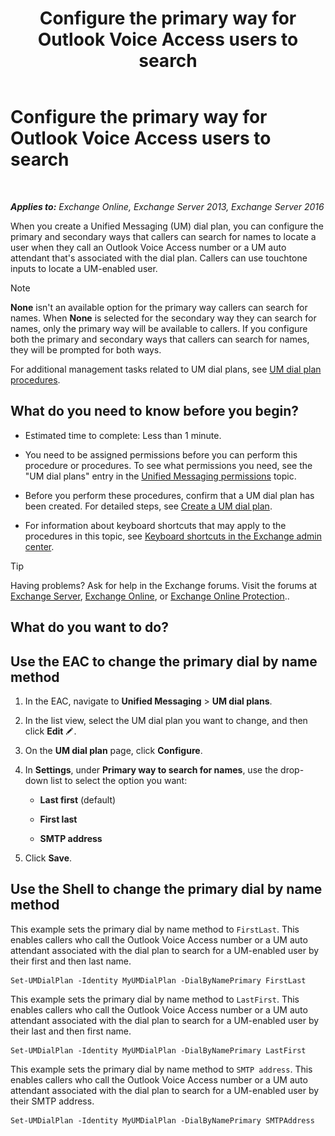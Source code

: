 ﻿---
title: 'Configure the primary way for Outlook Voice Access users to search'
TOCTitle: Configure the primary way for Outlook Voice Access users to search
ms:assetid: 3d93a037-5820-41d3-9206-69f534414daf
ms:mtpsurl: https://technet.microsoft.com/en-us/library/Aa997563(v=EXCHG.150)
ms:contentKeyID: 49315396
ms.date: 12/10/2017
mtps_version: v=EXCHG.150
---

# Configure the primary way for Outlook Voice Access users to search

 

_**Applies to:** Exchange Online, Exchange Server 2013, Exchange Server 2016_


When you create a Unified Messaging (UM) dial plan, you can configure the primary and secondary ways that callers can search for names to locate a user when they call an Outlook Voice Access number or a UM auto attendant that's associated with the dial plan. Callers can use touchtone inputs to locate a UM-enabled user.


> [!NOTE]
> <STRONG>None</STRONG> isn't an available option for the primary way callers can search for names. When <STRONG>None</STRONG> is selected for the secondary way they can search for names, only the primary way will be available to callers. If you configure both the primary and secondary ways that callers can search for names, they will be prompted for both ways.



For additional management tasks related to UM dial plans, see [UM dial plan procedures](um-dial-plan-procedures-exchange-2013-help.md).

## What do you need to know before you begin?

  - Estimated time to complete: Less than 1 minute.

  - You need to be assigned permissions before you can perform this procedure or procedures. To see what permissions you need, see the "UM dial plans" entry in the [Unified Messaging permissions](unified-messaging-permissions-exchange-2013-help.md) topic.

  - Before you perform these procedures, confirm that a UM dial plan has been created. For detailed steps, see [Create a UM dial plan](create-a-um-dial-plan-exchange-2013-help.md).

  - For information about keyboard shortcuts that may apply to the procedures in this topic, see [Keyboard shortcuts in the Exchange admin center](keyboard-shortcuts-in-the-exchange-admin-center-exchange-online-protection-help.md).


> [!TIP]
> Having problems? Ask for help in the Exchange forums. Visit the forums at <A href="https://go.microsoft.com/fwlink/p/?linkid=60612">Exchange Server</A>, <A href="https://go.microsoft.com/fwlink/p/?linkid=267542">Exchange Online</A>, or <A href="https://go.microsoft.com/fwlink/p/?linkid=285351">Exchange Online Protection</A>..



## What do you want to do?

## Use the EAC to change the primary dial by name method

1.  In the EAC, navigate to **Unified Messaging** \> **UM dial plans**.

2.  In the list view, select the UM dial plan you want to change, and then click **Edit** ![Edit icon](images/JJ218640.6f53ccb2-1f13-4c02-bea0-30690e6ea71d(EXCHG.150).gif "Edit icon").

3.  On the **UM dial plan** page, click **Configure**.

4.  In **Settings**, under **Primary way to search for names**, use the drop-down list to select the option you want:
    
      - **Last first** (default)
    
      - **First last**
    
      - **SMTP address**

5.  Click **Save**.

## Use the Shell to change the primary dial by name method

This example sets the primary dial by name method to `FirstLast`. This enables callers who call the Outlook Voice Access number or a UM auto attendant associated with the dial plan to search for a UM-enabled user by their first and then last name.

    Set-UMDialPlan -Identity MyUMDialPlan -DialByNamePrimary FirstLast

This example sets the primary dial by name method to `LastFirst`. This enables callers who call the Outlook Voice Access number or a UM auto attendant associated with the dial plan to search for a UM-enabled user by their last and then first name.

    Set-UMDialPlan -Identity MyUMDialPlan -DialByNamePrimary LastFirst 

This example sets the primary dial by name method to `SMTP address`. This enables callers who call the Outlook Voice Access number or a UM auto attendant associated with the dial plan to search for a UM-enabled user by their SMTP address.

    Set-UMDialPlan -Identity MyUMDialPlan -DialByNamePrimary SMTPAddress

